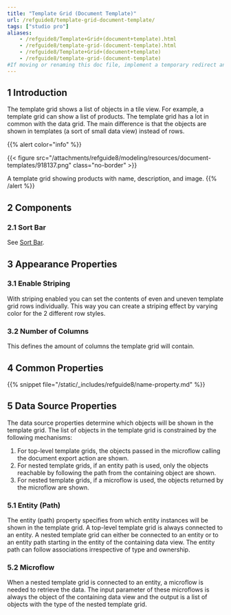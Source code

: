 ```yaml
---
title: "Template Grid (Document Template)"
url: /refguide8/template-grid-document-template/
tags: ["studio pro"]
aliases:
    - /refguide8/Template+Grid+(document+template).html
    - /refguide8/template-grid-(document-template).html
    - /refguide8/Template+Grid+(document+template)
    - /refguide8/template-grid-(document-template)
#If moving or renaming this doc file, implement a temporary redirect and let the respective team know they should update the URL in the product. See Mapping to Products for more details.
---
```


## 1 Introduction

The template grid shows a list of objects in a tile view. For example, a template grid can show a list of products. The template grid has a lot in common with the data grid. The main difference is that the objects are shown in templates (a sort of small data view) instead of rows.

{{% alert color="info" %}}

{{< figure src="/attachments/refguide8/modeling/resources/document-templates/918137.png" class="no-border" >}}

A template grid showing products with name, description, and image.
{{% /alert %}}

## 2 Components

### 2.1 Sort Bar

See [Sort Bar](/refguide8/sort-bar/).

## 3 Appearance Properties

### 3.1 Enable Striping

With striping enabled you can set the contents of even and uneven template grid rows individually. This way you can create a striping effect by varying color for the 2 different row styles.

### 3.2 Number of Columns

This defines the amount of columns the template grid will contain.

## 4 Common Properties

{{% snippet file="/static/_includes/refguide8/name-property.md" %}}

## 5 Data Source Properties

The data source properties determine which objects will be shown in the template grid. The list of objects in the template grid is constrained by the following mechanisms:

1. For top-level template grids, the objects passed in the microflow calling the document export action are shown.
2. For nested template grids, if an entity path is used, only the objects reachable by following the path from the containing object are shown.
3. For nested template grids, if a microflow is used, the objects returned by the microflow are shown.

### 5.1 Entity (Path)

The entity (path) property specifies from which entity instances will be shown in the template grid. A top-level template grid is always connected to an entity. A nested template grid can either be connected to an entity or to an entity path starting in the entity of the containing data view. The entity path can follow associations irrespective of type and ownership.

### 5.2 Microflow

When a nested template grid is connected to an entity, a microflow is needed to retrieve the data. The input parameter of these microflows is always the object of the containing data view and the output is a list of objects with the type of the nested template grid.
